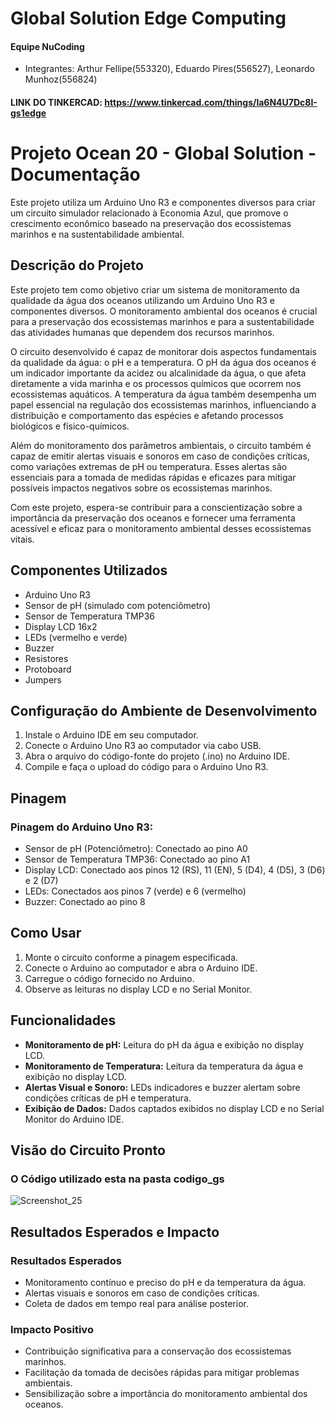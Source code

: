 # Global Solution Edge Computing

#### Equipe NuCoding
- Integrantes: Arthur Fellipe(553320), Eduardo Pires(556527), Leonardo Munhoz(556824)
#### LINK DO TINKERCAD: https://www.tinkercad.com/things/la6N4U7Dc8I-gs1edge
# Projeto Ocean 20 - Global Solution - Documentação

Este projeto utiliza um Arduino Uno R3 e componentes diversos para criar um circuito simulador relacionado à Economia Azul, que promove o crescimento econômico baseado na preservação dos ecossistemas marinhos e na sustentabilidade ambiental.

## Descrição do Projeto

Este projeto tem como objetivo criar um sistema de monitoramento da qualidade da água dos oceanos utilizando um Arduino Uno R3 e componentes diversos. O monitoramento ambiental dos oceanos é crucial para a preservação dos ecossistemas marinhos e para a sustentabilidade das atividades humanas que dependem dos recursos marinhos.

O circuito desenvolvido é capaz de monitorar dois aspectos fundamentais da qualidade da água: o pH e a temperatura. O pH da água dos oceanos é um indicador importante da acidez ou alcalinidade da água, o que afeta diretamente a vida marinha e os processos químicos que ocorrem nos ecossistemas aquáticos. A temperatura da água também desempenha um papel essencial na regulação dos ecossistemas marinhos, influenciando a distribuição e comportamento das espécies e afetando processos biológicos e físico-químicos.

Além do monitoramento dos parâmetros ambientais, o circuito também é capaz de emitir alertas visuais e sonoros em caso de condições críticas, como variações extremas de pH ou temperatura. Esses alertas são essenciais para a tomada de medidas rápidas e eficazes para mitigar possíveis impactos negativos sobre os ecossistemas marinhos.

Com este projeto, espera-se contribuir para a conscientização sobre a importância da preservação dos oceanos e fornecer uma ferramenta acessível e eficaz para o monitoramento ambiental desses ecossistemas vitais.

## Componentes Utilizados

- Arduino Uno R3
- Sensor de pH (simulado com potenciômetro)
- Sensor de Temperatura TMP36
- Display LCD 16x2
- LEDs (vermelho e verde)
- Buzzer
- Resistores
- Protoboard
- Jumpers

## Configuração do Ambiente de Desenvolvimento

1. Instale o Arduino IDE em seu computador.
2. Conecte o Arduino Uno R3 ao computador via cabo USB.
3. Abra o arquivo do código-fonte do projeto (.ino) no Arduino IDE.
4. Compile e faça o upload do código para o Arduino Uno R3.

## Pinagem

### Pinagem do Arduino Uno R3:

- Sensor de pH (Potenciômetro): Conectado ao pino A0
- Sensor de Temperatura TMP36: Conectado ao pino A1
- Display LCD: Conectado aos pinos 12 (RS), 11 (EN), 5 (D4), 4 (D5), 3 (D6) e 2 (D7)
- LEDs: Conectados aos pinos 7 (verde) e 6 (vermelho)
- Buzzer: Conectado ao pino 8

## Como Usar

1. Monte o circuito conforme a pinagem especificada.
2. Conecte o Arduino ao computador e abra o Arduino IDE.
3. Carregue o código fornecido no Arduino.
4. Observe as leituras no display LCD e no Serial Monitor.

## Funcionalidades

- **Monitoramento de pH:** Leitura do pH da água e exibição no display LCD.
- **Monitoramento de Temperatura:** Leitura da temperatura da água e exibição no display LCD.
- **Alertas Visual e Sonoro:** LEDs indicadores e buzzer alertam sobre condições críticas de pH e temperatura.
- **Exibição de Dados:** Dados captados exibidos no display LCD e no Serial Monitor do Arduino IDE.

## Visão do Circuito Pronto
### O Código utilizado esta na pasta codigo_gs
![Screenshot_25](https://github.com/tultaa/GS_EdgeComputing/assets/78042666/424cb541-1204-4f72-8e2d-2cb0019df198)

## Resultados Esperados e Impacto

### Resultados Esperados

- Monitoramento contínuo e preciso do pH e da temperatura da água.
- Alertas visuais e sonoros em caso de condições críticas.
- Coleta de dados em tempo real para análise posterior.

### Impacto Positivo

- Contribuição significativa para a conservação dos ecossistemas marinhos.
- Facilitação da tomada de decisões rápidas para mitigar problemas ambientais.
- Sensibilização sobre a importância do monitoramento ambiental dos oceanos.
